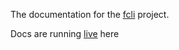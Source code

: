 The documentation for the [fcli](https://github.com/fortify-ps/fcli) project.

Docs are running [live](https://github.com/fortify-ps/fcli/tree/gh-pages) here